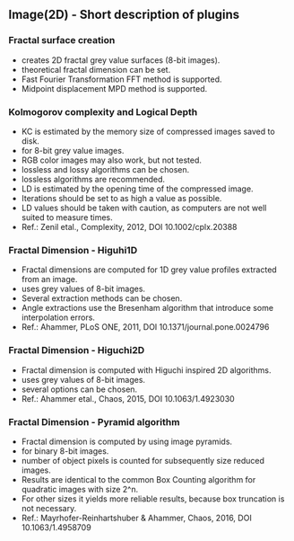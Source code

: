 ## Image(2D) - Short description of plugins

### Fractal surface creation
- creates 2D fractal grey value surfaces (8-bit images).
- theoretical fractal dimension can be set.
- Fast Fourier Transformation FFT method is supported.
- Midpoint displacement MPD method is supported.

### Kolmogorov complexity and Logical Depth
- KC is estimated by the memory size of compressed images saved to disk.
- for 8-bit grey value images.
- RGB color images may also work, but not tested.
- lossless and lossy algorithms can be chosen.
- lossless algorithms are recommended.
- LD is estimated by the opening time of the compressed image.
- Iterations should be set to as high a value as possible.
- LD values should be taken with caution, as computers are not well suited to measure times.
- Ref.: Zenil etal., Complexity, 2012, DOI 10.1002/cplx.20388

### Fractal Dimension - Higuhi1D
- Fractal dimensions are computed for 1D grey value profiles extracted from an image.
- uses grey values of 8-bit images.
- Several extraction methods can be chosen.
- Angle extractions use the Bresenham algorithm that introduce some interpolation errors.
- Ref.: Ahammer, PLoS ONE, 2011, DOI 10.1371/journal.pone.0024796

### Fractal Dimension - Higuchi2D
- Fractal dimension is computed with Higuchi inspired 2D algorithms.
- uses grey values of 8-bit images.
- several options can be chosen.
- Ref.: Ahammer etal., Chaos, 2015, DOI 10.1063/1.4923030

### Fractal Dimension - Pyramid algorithm
- Fractal dimension is computed by using image pyramids.
- for binary 8-bit images.
- number of object pixels is counted for subsequently size reduced images.
- Results are identical to the common Box Counting algorithm for quadratic images with size 2^n.
- For other sizes it yields more reliable results, because box truncation is not necessary.
- Ref.: Mayrhofer-Reinhartshuber & Ahammer, Chaos, 2016, DOI 10.1063/1.4958709

